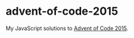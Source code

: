 # advent-of-code-2015

My JavaScript solutions to [Advent of Code 2015](https://adventofcode.com/2015).